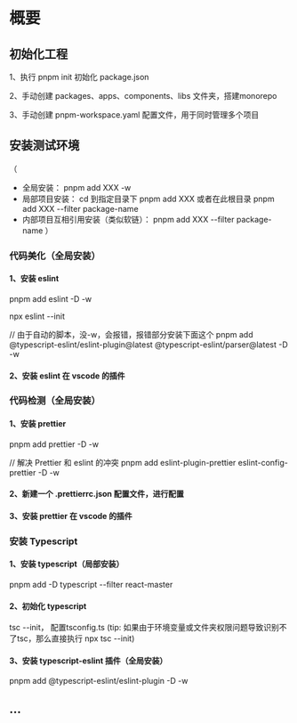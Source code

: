 # 概要

## 初始化工程

1、执行 pnpm init 初始化 package.json

2、手动创建 packages、apps、components、libs 文件夹，搭建monorepo

3、手动创建 pnpm-workspace.yaml 配置文件，用于同时管理多个项目

## 安装测试环境

（

- 全局安装： pnpm add XXX -w
- 局部项目安装： cd 到指定目录下 pnpm add XXX 或者在此根目录 pnpm add XXX --filter package-name
- 内部项目互相引用安装（类似软链）： pnpm add XXX --filter package-name
  ）

### 代码美化（全局安装）

#### 1、安装 eslint

pnpm add eslint -D -w

npx eslint --init

// 由于自动的脚本，没-w，会报错，报错部分安装下面这个
pnpm add @typescript-eslint/eslint-plugin@latest @typescript-eslint/parser@latest -D -w

#### 2、安装 eslint 在 vscode 的插件

### 代码检测（全局安装）

#### 1、安装 prettier

pnpm add prettier -D -w

// 解决 Prettier 和 eslint 的冲突
pnpm add eslint-plugin-prettier eslint-config-prettier -D -w

#### 2、新建一个 .prettierrc.json 配置文件，进行配置

#### 3、安装 prettier 在 vscode 的插件

### 安装 Typescript

#### 1、安装 typescript（局部安装）

pnpm add -D typescript --filter react-master

#### 2、初始化 typescript

tsc --init， 配置tsconfig.ts
(tip: 如果由于环境变量或文件夹权限问题导致识别不了tsc，那么直接执行 npx tsc --init)

#### 3、安装 typescript-eslint 插件（全局安装）

pnpm add @typescript-eslint/eslint-plugin -D -w

## ...
